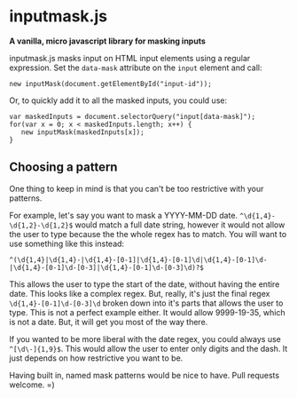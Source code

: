 # inputmask.js
**A vanilla, micro javascript library for masking inputs**

inputmask.js masks input on HTML input elements using a regular expression. Set the `data-mask` attribute on the `input` element and call:
```
new inputMask(document.getElementById("input-id"));
```

Or, to quickly add it to all the masked inputs, you could use:
```
var maskedInputs = document.selectorQuery("input[data-mask]");
for(var x = 0; x < maskedInputs.length; x++) {
   new inputMask(maskedInputs[x]);
}
```

## Choosing a pattern

One thing to keep in mind is that you can't be too restrictive with your patterns.

For example, let's say you want to mask a YYYY-MM-DD date. `^\d{1,4}-\d{1,2}-\d{1,2}$` would match a full date string, however it would not allow the user to type because the the whole regex has to match. You will want to use something like this instead:
```
^(\d{1,4}|\d{1,4}-|\d{1,4}-[0-1]|\d{1,4}-[0-1]\d|\d{1,4}-[0-1]\d-|\d{1,4}-[0-1]\d-[0-3]|\d{1,4}-[0-1]\d-[0-3]\d)?$
```
This allows the user to type the start of the date, without having the entire date. This looks like a complex regex. But, really, it's just the final regex `\d{1,4}-[0-1]\d-[0-3]\d` broken down into it's parts that allows the user to type. This is not a perfect example either. It would allow 9999-19-35, which is not a date. But, it will get you most of the way there.

If you wanted to be more liberal with the date regex, you could always use `^[\d\-]{1,9}$`. This would allow the user to enter only digits and the dash. It just depends on how restrictive you want to be.

Having built in, named mask patterns would be nice to have. Pull requests welcome. =)